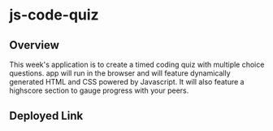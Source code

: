 # js-code-quiz

## Overview

This week's application is to create a timed coding quiz with multiple choice questions. app will run in the browser and will feature dynamically generated HTML and CSS powered by Javascript. It will also feature a highscore section to gauge progress with your peers.

## Deployed Link
